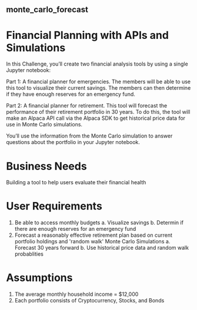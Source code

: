 ## monte_carlo_forecast

# Financial Planning with APIs and Simulations

In this Challenge, you’ll create two financial analysis tools by using a single Jupyter notebook:

Part 1: A financial planner for emergencies. The members will be able to use this tool to visualize their current savings. The members can then determine if they have enough reserves for an emergency fund.

Part 2: A financial planner for retirement. This tool will forecast the performance of their retirement portfolio in 30 years. To do this, the tool will make an Alpaca API call via the Alpaca SDK to get historical price data for use in Monte Carlo simulations.

You’ll use the information from the Monte Carlo simulation to answer questions about the portfolio in your Jupyter notebook.

# Business Needs
Building a tool to help users evaluate their financial health

# User Requirements
1. Be able to access monthly budgets
    a. Visualize savings
    b. Determin if there are enough reserves for an emergency fund
2. Forecast a reasonably effective retirement plan based on current portfolio holdings and 'random walk' Monte Carlo Simulations
    a. Forecast 30 years forward
    b. Use historical price data and random walk probablities

# Assumptions
1. The average monthly household income = $12,000
2. Each portfolio consists of Cryptocurrency, Stocks, and Bonds
